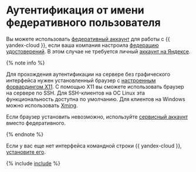# Аутентификация от имени федеративного пользователя

Вы можете использовать [федеративный аккаунт](../../../iam/concepts/users/accounts.md#saml-federation) для работы с {{ yandex-cloud }}, если ваша компания настроила [федерацию удостоверений](../../../iam/concepts/federations.md). В этом случае не требуется личный [аккаунт на Яндексе](../../../iam/concepts/users/accounts.md#passport).

{% note info %}

Для прохождения аутентификации на сервере без графического интерфейса нужен установленный браузер с [настроенным форвардингом X11](https://docs.ssh.com/manuals/client-user/53/tunnel-x11.html). С помощью X11 вы сможете использовать браузер на сервере по SSH. Для SSH-клиентов на ОС Linux эта функциональность доступна по умолчанию. Для клиентов на Windows можно использовать [Xming](https://sourceforge.net/projects/xming/).

Если браузер установить невозможно, используйте [сервисный аккаунт](../../../iam/concepts/users/service-accounts.md) вместо федеративного.

{% endnote %}

Если у вас еще нет интерфейса командной строки {{ yandex-cloud }}, [установите его](../install-cli.md).


{% include [include](../../../_includes/cli/auth-federated-user.md) %}

